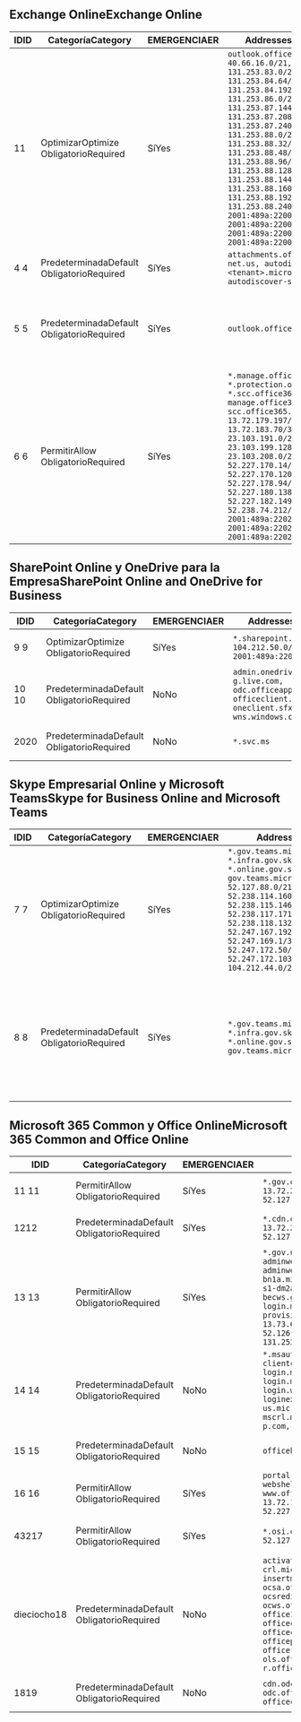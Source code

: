 <!--THIS FILE IS AUTOMATICALLY GENERATED. MANUAL CHANGES WILL BE OVERWRITTEN.-->
<!--Please contact the Office 365 Endpoints team with any questions.-->
<!--USGovGCCHigh endpoints version 2019052800-->
<!--File generated 2019-05-28 11:00:10.4748-->

## <a name="exchange-online"></a><span data-ttu-id="9f960-101">Exchange Online</span><span class="sxs-lookup"><span data-stu-id="9f960-101">Exchange Online</span></span>

<span data-ttu-id="9f960-102">ID</span><span class="sxs-lookup"><span data-stu-id="9f960-102">ID</span></span> | <span data-ttu-id="9f960-103">Categoría</span><span class="sxs-lookup"><span data-stu-id="9f960-103">Category</span></span> | <span data-ttu-id="9f960-104">EMERGENCIA</span><span class="sxs-lookup"><span data-stu-id="9f960-104">ER</span></span> | <span data-ttu-id="9f960-105">Addresses</span><span class="sxs-lookup"><span data-stu-id="9f960-105">Addresses</span></span> | <span data-ttu-id="9f960-106">Puertos</span><span class="sxs-lookup"><span data-stu-id="9f960-106">Ports</span></span>
-- | -------------------- | --- | ------------------------------------------------------------------------------------------------------------------------------------------------------------------------------------------------------------------------------------------------------------------------------------------------------------------------------------------------------------------------------------------------------------------------------------------------ | -------------------------------
<span data-ttu-id="9f960-107">1</span><span class="sxs-lookup"><span data-stu-id="9f960-107">1</span></span> | <span data-ttu-id="9f960-108">Optimizar</span><span class="sxs-lookup"><span data-stu-id="9f960-108">Optimize</span></span><BR><span data-ttu-id="9f960-109">Obligatorio</span><span class="sxs-lookup"><span data-stu-id="9f960-109">Required</span></span> | <span data-ttu-id="9f960-110">Sí</span><span class="sxs-lookup"><span data-stu-id="9f960-110">Yes</span></span> | `outlook.office365.us`<BR>`40.66.16.0/21, 131.253.83.0/26, 131.253.84.64/26, 131.253.84.192/26, 131.253.86.0/24, 131.253.87.144/28, 131.253.87.208/28, 131.253.87.240/28, 131.253.88.0/28, 131.253.88.32/28, 131.253.88.48/28, 131.253.88.96/28, 131.253.88.128/28, 131.253.88.144/28, 131.253.88.160/28, 131.253.88.192/28, 131.253.88.240/28, 2001:489a:2200:28::/62, 2001:489a:2200:3c::/62, 2001:489a:2200:44::/62, 2001:489a:2200:400::/56` | <span data-ttu-id="9f960-111">**TCP:** 443, 80</span><span class="sxs-lookup"><span data-stu-id="9f960-111">**TCP:** 443, 80</span></span>
<span data-ttu-id="9f960-112">4 </span><span class="sxs-lookup"><span data-stu-id="9f960-112">4</span></span> | <span data-ttu-id="9f960-113">Predeterminada</span><span class="sxs-lookup"><span data-stu-id="9f960-113">Default</span></span><BR><span data-ttu-id="9f960-114">Obligatorio</span><span class="sxs-lookup"><span data-stu-id="9f960-114">Required</span></span> | <span data-ttu-id="9f960-115">Sí</span><span class="sxs-lookup"><span data-stu-id="9f960-115">Yes</span></span> | `attachments.office365-net.us, autodiscover.<tenant>.microsoftonline.us, autodiscover-s.office365.us` | <span data-ttu-id="9f960-116">**TCP:** 443, 80</span><span class="sxs-lookup"><span data-stu-id="9f960-116">**TCP:** 443, 80</span></span>
<span data-ttu-id="9f960-117">5 </span><span class="sxs-lookup"><span data-stu-id="9f960-117">5</span></span> | <span data-ttu-id="9f960-118">Predeterminada</span><span class="sxs-lookup"><span data-stu-id="9f960-118">Default</span></span><BR><span data-ttu-id="9f960-119">Obligatorio</span><span class="sxs-lookup"><span data-stu-id="9f960-119">Required</span></span> | <span data-ttu-id="9f960-120">Sí</span><span class="sxs-lookup"><span data-stu-id="9f960-120">Yes</span></span> | `outlook.office365.us` | <span data-ttu-id="9f960-121">**TCP:** 143, 25, 587, 993, 995</span><span class="sxs-lookup"><span data-stu-id="9f960-121">**TCP:** 143, 25, 587, 993, 995</span></span>
<span data-ttu-id="9f960-122">6 </span><span class="sxs-lookup"><span data-stu-id="9f960-122">6</span></span> | <span data-ttu-id="9f960-123">Permitir</span><span class="sxs-lookup"><span data-stu-id="9f960-123">Allow</span></span><BR><span data-ttu-id="9f960-124">Obligatorio</span><span class="sxs-lookup"><span data-stu-id="9f960-124">Required</span></span> | <span data-ttu-id="9f960-125">Sí</span><span class="sxs-lookup"><span data-stu-id="9f960-125">Yes</span></span> | `*.manage.office365.us, *.protection.office365.us, *.scc.office365.us, manage.office365.us, scc.office365.us`<BR>`13.72.179.197/32, 13.72.183.70/32, 23.103.191.0/24, 23.103.199.128/25, 23.103.208.0/22, 52.227.170.14/32, 52.227.170.120/32, 52.227.178.94/32, 52.227.180.138/32, 52.227.182.149/32, 52.238.74.212/32, 2001:489a:2202:4::/62, 2001:489a:2202:c::/62, 2001:489a:2202:2000::/63` | <span data-ttu-id="9f960-126">**TCP:** 25, 443</span><span class="sxs-lookup"><span data-stu-id="9f960-126">**TCP:** 25, 443</span></span>

## <a name="sharepoint-online-and-onedrive-for-business"></a><span data-ttu-id="9f960-127">SharePoint Online y OneDrive para la Empresa</span><span class="sxs-lookup"><span data-stu-id="9f960-127">SharePoint Online and OneDrive for Business</span></span>

<span data-ttu-id="9f960-128">ID</span><span class="sxs-lookup"><span data-stu-id="9f960-128">ID</span></span> | <span data-ttu-id="9f960-129">Categoría</span><span class="sxs-lookup"><span data-stu-id="9f960-129">Category</span></span> | <span data-ttu-id="9f960-130">EMERGENCIA</span><span class="sxs-lookup"><span data-stu-id="9f960-130">ER</span></span> | <span data-ttu-id="9f960-131">Addresses</span><span class="sxs-lookup"><span data-stu-id="9f960-131">Addresses</span></span> | <span data-ttu-id="9f960-132">Puertos</span><span class="sxs-lookup"><span data-stu-id="9f960-132">Ports</span></span>
-- | -------------------- | --- | ----------------------------------------------------------------------------------------------------------------------- | ----------------
<span data-ttu-id="9f960-133">9 </span><span class="sxs-lookup"><span data-stu-id="9f960-133">9</span></span> | <span data-ttu-id="9f960-134">Optimizar</span><span class="sxs-lookup"><span data-stu-id="9f960-134">Optimize</span></span><BR><span data-ttu-id="9f960-135">Obligatorio</span><span class="sxs-lookup"><span data-stu-id="9f960-135">Required</span></span> | <span data-ttu-id="9f960-136">Sí</span><span class="sxs-lookup"><span data-stu-id="9f960-136">Yes</span></span> | `*.sharepoint.us`<BR>`104.212.50.0/23, 2001:489a:2204:2::/63` | <span data-ttu-id="9f960-137">**TCP:** 443, 80</span><span class="sxs-lookup"><span data-stu-id="9f960-137">**TCP:** 443, 80</span></span>
<span data-ttu-id="9f960-138">10 </span><span class="sxs-lookup"><span data-stu-id="9f960-138">10</span></span> | <span data-ttu-id="9f960-139">Predeterminada</span><span class="sxs-lookup"><span data-stu-id="9f960-139">Default</span></span><BR><span data-ttu-id="9f960-140">Obligatorio</span><span class="sxs-lookup"><span data-stu-id="9f960-140">Required</span></span> | <span data-ttu-id="9f960-141">No</span><span class="sxs-lookup"><span data-stu-id="9f960-141">No</span></span> | `admin.onedrive.us, g.live.com, odc.officeapps.live.com, officeclient.microsoft.com, oneclient.sfx.ms, wns.windows.com` | <span data-ttu-id="9f960-142">**TCP:** 443, 80</span><span class="sxs-lookup"><span data-stu-id="9f960-142">**TCP:** 443, 80</span></span>
<span data-ttu-id="9f960-143">20</span><span class="sxs-lookup"><span data-stu-id="9f960-143">20</span></span> | <span data-ttu-id="9f960-144">Predeterminada</span><span class="sxs-lookup"><span data-stu-id="9f960-144">Default</span></span><BR><span data-ttu-id="9f960-145">Obligatorio</span><span class="sxs-lookup"><span data-stu-id="9f960-145">Required</span></span> | <span data-ttu-id="9f960-146">No</span><span class="sxs-lookup"><span data-stu-id="9f960-146">No</span></span> | `*.svc.ms` | <span data-ttu-id="9f960-147">**TCP:** 443, 80</span><span class="sxs-lookup"><span data-stu-id="9f960-147">**TCP:** 443, 80</span></span>

## <a name="skype-for-business-online-and-microsoft-teams"></a><span data-ttu-id="9f960-148">Skype Empresarial Online y Microsoft Teams</span><span class="sxs-lookup"><span data-stu-id="9f960-148">Skype for Business Online and Microsoft Teams</span></span>

<span data-ttu-id="9f960-149">ID</span><span class="sxs-lookup"><span data-stu-id="9f960-149">ID</span></span> | <span data-ttu-id="9f960-150">Categoría</span><span class="sxs-lookup"><span data-stu-id="9f960-150">Category</span></span> | <span data-ttu-id="9f960-151">EMERGENCIA</span><span class="sxs-lookup"><span data-stu-id="9f960-151">ER</span></span> | <span data-ttu-id="9f960-152">Addresses</span><span class="sxs-lookup"><span data-stu-id="9f960-152">Addresses</span></span> | <span data-ttu-id="9f960-153">Puertos</span><span class="sxs-lookup"><span data-stu-id="9f960-153">Ports</span></span>
-- | -------------------- | --- | --------------------------------------------------------------------------------------------------------------------------------------------------------------------------------------------------------------------------------------------------------------------------------------------------------------------------------- | --------------------------------------------------
<span data-ttu-id="9f960-154">7 </span><span class="sxs-lookup"><span data-stu-id="9f960-154">7</span></span> | <span data-ttu-id="9f960-155">Optimizar</span><span class="sxs-lookup"><span data-stu-id="9f960-155">Optimize</span></span><BR><span data-ttu-id="9f960-156">Obligatorio</span><span class="sxs-lookup"><span data-stu-id="9f960-156">Required</span></span> | <span data-ttu-id="9f960-157">Sí</span><span class="sxs-lookup"><span data-stu-id="9f960-157">Yes</span></span> | `*.gov.teams.microsoft.us, *.infra.gov.skypeforbusiness.us, *.online.gov.skypeforbusiness.us, gov.teams.microsoft.us`<BR>`52.127.88.0/21, 52.238.114.160/32, 52.238.115.146/32, 52.238.117.171/32, 52.238.118.132/32, 52.247.167.192/32, 52.247.169.1/32, 52.247.172.50/32, 52.247.172.103/32, 104.212.44.0/22, 195.134.228.0/22` | <span data-ttu-id="9f960-158">**TCP:** 443, 80</span><span class="sxs-lookup"><span data-stu-id="9f960-158">**TCP:** 443, 80</span></span><BR><span data-ttu-id="9f960-159">**UDP:** 3478</span><span class="sxs-lookup"><span data-stu-id="9f960-159">**UDP:** 3478</span></span>
<span data-ttu-id="9f960-160">8 </span><span class="sxs-lookup"><span data-stu-id="9f960-160">8</span></span> | <span data-ttu-id="9f960-161">Predeterminada</span><span class="sxs-lookup"><span data-stu-id="9f960-161">Default</span></span><BR><span data-ttu-id="9f960-162">Obligatorio</span><span class="sxs-lookup"><span data-stu-id="9f960-162">Required</span></span> | <span data-ttu-id="9f960-163">Sí</span><span class="sxs-lookup"><span data-stu-id="9f960-163">Yes</span></span> | `*.gov.teams.microsoft.us, *.infra.gov.skypeforbusiness.us, *.online.gov.skypeforbusiness.us, gov.teams.microsoft.us` | <span data-ttu-id="9f960-164">**TCP:** 5061, 50000-59999</span><span class="sxs-lookup"><span data-stu-id="9f960-164">**TCP:** 5061, 50000-59999</span></span><BR><span data-ttu-id="9f960-165">**UDP:** 50000-59999</span><span class="sxs-lookup"><span data-stu-id="9f960-165">**UDP:** 50000-59999</span></span>

## <a name="microsoft-365-common-and-office-online"></a><span data-ttu-id="9f960-166">Microsoft 365 Common y Office Online</span><span class="sxs-lookup"><span data-stu-id="9f960-166">Microsoft 365 Common and Office Online</span></span>

<span data-ttu-id="9f960-167">ID</span><span class="sxs-lookup"><span data-stu-id="9f960-167">ID</span></span> | <span data-ttu-id="9f960-168">Categoría</span><span class="sxs-lookup"><span data-stu-id="9f960-168">Category</span></span> | <span data-ttu-id="9f960-169">EMERGENCIA</span><span class="sxs-lookup"><span data-stu-id="9f960-169">ER</span></span> | <span data-ttu-id="9f960-170">Addresses</span><span class="sxs-lookup"><span data-stu-id="9f960-170">Addresses</span></span> | <span data-ttu-id="9f960-171">Puertos</span><span class="sxs-lookup"><span data-stu-id="9f960-171">Ports</span></span>
-- | ------------------- | --- | ---------------------------------------------------------------------------------------------------------------------------------------------------------------------------------------------------------------------------------------------------------------------------------------------------------------------------------------------------------------------------------------------- | ----------------
<span data-ttu-id="9f960-172">11 </span><span class="sxs-lookup"><span data-stu-id="9f960-172">11</span></span> | <span data-ttu-id="9f960-173">Permitir</span><span class="sxs-lookup"><span data-stu-id="9f960-173">Allow</span></span><BR><span data-ttu-id="9f960-174">Obligatorio</span><span class="sxs-lookup"><span data-stu-id="9f960-174">Required</span></span> | <span data-ttu-id="9f960-175">Sí</span><span class="sxs-lookup"><span data-stu-id="9f960-175">Yes</span></span> | `*.gov.online.office365.us`<BR>`13.72.20.247/32, 13.72.185.126/32, 52.127.82.0/23` | <span data-ttu-id="9f960-176">**TCP:** 443</span><span class="sxs-lookup"><span data-stu-id="9f960-176">**TCP:** 443</span></span>
<span data-ttu-id="9f960-177">12</span><span class="sxs-lookup"><span data-stu-id="9f960-177">12</span></span> | <span data-ttu-id="9f960-178">Predeterminada</span><span class="sxs-lookup"><span data-stu-id="9f960-178">Default</span></span><BR><span data-ttu-id="9f960-179">Obligatorio</span><span class="sxs-lookup"><span data-stu-id="9f960-179">Required</span></span> | <span data-ttu-id="9f960-180">Sí</span><span class="sxs-lookup"><span data-stu-id="9f960-180">Yes</span></span> | `*.cdn.office365.us`<BR>`13.72.20.247/32, 13.72.185.126/32, 52.127.82.0/23` | <span data-ttu-id="9f960-181">**TCP:** 443</span><span class="sxs-lookup"><span data-stu-id="9f960-181">**TCP:** 443</span></span>
<span data-ttu-id="9f960-182">13 </span><span class="sxs-lookup"><span data-stu-id="9f960-182">13</span></span> | <span data-ttu-id="9f960-183">Permitir</span><span class="sxs-lookup"><span data-stu-id="9f960-183">Allow</span></span><BR><span data-ttu-id="9f960-184">Obligatorio</span><span class="sxs-lookup"><span data-stu-id="9f960-184">Required</span></span> | <span data-ttu-id="9f960-185">Sí</span><span class="sxs-lookup"><span data-stu-id="9f960-185">Yes</span></span> | `*.gov.us.microsoftonline.com, adminwebservice.gov.us.microsoftonline.com, adminwebservice-s1-bn1a.microsoftonline.com, adminwebservice-s1-dm2a.microsoftonline.com, becws.gov.us.microsoftonline.com, login.microsoftonline.us, provisioningapi.gov.us.microsoftonline.com`<BR>`13.73.64.64/26, 13.73.208.128/25, 52.126.194.0/23, 52.244.120.128/25, 131.253.120.0/24` | <span data-ttu-id="9f960-186">**TCP:** 443</span><span class="sxs-lookup"><span data-stu-id="9f960-186">**TCP:** 443</span></span>
<span data-ttu-id="9f960-187">14 </span><span class="sxs-lookup"><span data-stu-id="9f960-187">14</span></span> | <span data-ttu-id="9f960-188">Predeterminada</span><span class="sxs-lookup"><span data-stu-id="9f960-188">Default</span></span><BR><span data-ttu-id="9f960-189">Obligatorio</span><span class="sxs-lookup"><span data-stu-id="9f960-189">Required</span></span> | <span data-ttu-id="9f960-190">No</span><span class="sxs-lookup"><span data-stu-id="9f960-190">No</span></span> | `*.msauth.net, *.msftauth.net, clientconfig.microsoftonline-p.net, login.microsoftonline.com, login.microsoftonline-p.com, login.windows.net, loginex.microsoftonline.com, login-us.microsoftonline.com, mscrl.microsoft.com, nexus.microsoftonline-p.com, secure.aadcdn.microsoftonline-p.com` | <span data-ttu-id="9f960-191">**TCP:** 443</span><span class="sxs-lookup"><span data-stu-id="9f960-191">**TCP:** 443</span></span>
<span data-ttu-id="9f960-192">15 </span><span class="sxs-lookup"><span data-stu-id="9f960-192">15</span></span> | <span data-ttu-id="9f960-193">Predeterminada</span><span class="sxs-lookup"><span data-stu-id="9f960-193">Default</span></span><BR><span data-ttu-id="9f960-194">Obligatorio</span><span class="sxs-lookup"><span data-stu-id="9f960-194">Required</span></span> | <span data-ttu-id="9f960-195">No</span><span class="sxs-lookup"><span data-stu-id="9f960-195">No</span></span> | `officehome.msocdn.us, prod.msocdn.us` | <span data-ttu-id="9f960-196">**TCP:** 443, 80</span><span class="sxs-lookup"><span data-stu-id="9f960-196">**TCP:** 443, 80</span></span>
<span data-ttu-id="9f960-197">16 </span><span class="sxs-lookup"><span data-stu-id="9f960-197">16</span></span> | <span data-ttu-id="9f960-198">Permitir</span><span class="sxs-lookup"><span data-stu-id="9f960-198">Allow</span></span><BR><span data-ttu-id="9f960-199">Obligatorio</span><span class="sxs-lookup"><span data-stu-id="9f960-199">Required</span></span> | <span data-ttu-id="9f960-200">Sí</span><span class="sxs-lookup"><span data-stu-id="9f960-200">Yes</span></span> | `portal.office365.us, webshell.suite.office365.us, www.office365.us`<BR>`13.72.179.48/32, 13.72.188.8/32, 52.227.167.206/32, 52.227.170.242/32` | <span data-ttu-id="9f960-201">**TCP:** 443, 80</span><span class="sxs-lookup"><span data-stu-id="9f960-201">**TCP:** 443, 80</span></span>
<span data-ttu-id="9f960-202">432</span><span class="sxs-lookup"><span data-stu-id="9f960-202">17</span></span> | <span data-ttu-id="9f960-203">Permitir</span><span class="sxs-lookup"><span data-stu-id="9f960-203">Allow</span></span><BR><span data-ttu-id="9f960-204">Obligatorio</span><span class="sxs-lookup"><span data-stu-id="9f960-204">Required</span></span> | <span data-ttu-id="9f960-205">Sí</span><span class="sxs-lookup"><span data-stu-id="9f960-205">Yes</span></span> | `*.osi.office365.us`<BR>`52.127.240.0/20` | <span data-ttu-id="9f960-206">**TCP:** 443</span><span class="sxs-lookup"><span data-stu-id="9f960-206">**TCP:** 443</span></span>
<span data-ttu-id="9f960-207">dieciocho</span><span class="sxs-lookup"><span data-stu-id="9f960-207">18</span></span> | <span data-ttu-id="9f960-208">Predeterminada</span><span class="sxs-lookup"><span data-stu-id="9f960-208">Default</span></span><BR><span data-ttu-id="9f960-209">Obligatorio</span><span class="sxs-lookup"><span data-stu-id="9f960-209">Required</span></span> | <span data-ttu-id="9f960-210">No</span><span class="sxs-lookup"><span data-stu-id="9f960-210">No</span></span> | `activation.sls.microsoft.com, crl.microsoft.com, go.microsoft.com, insertmedia.bing.office.net, ocsa.officeapps.live.com, ocsredir.officeapps.live.com, ocws.officeapps.live.com, office15client.microsoft.com, officecdn.microsoft.com, officecdn.microsoft.com.edgesuite.net, officepreviewredir.microsoft.com, officeredir.microsoft.com, ols.officeapps.live.com, r.office.microsoft.com` | <span data-ttu-id="9f960-211">**TCP:** 443, 80</span><span class="sxs-lookup"><span data-stu-id="9f960-211">**TCP:** 443, 80</span></span>
<span data-ttu-id="9f960-212">18</span><span class="sxs-lookup"><span data-stu-id="9f960-212">19</span></span> | <span data-ttu-id="9f960-213">Predeterminada</span><span class="sxs-lookup"><span data-stu-id="9f960-213">Default</span></span><BR><span data-ttu-id="9f960-214">Obligatorio</span><span class="sxs-lookup"><span data-stu-id="9f960-214">Required</span></span> | <span data-ttu-id="9f960-215">No</span><span class="sxs-lookup"><span data-stu-id="9f960-215">No</span></span> | `cdn.odc.officeapps.live.com, odc.officeapps.live.com, officeclient.microsoft.com` | <span data-ttu-id="9f960-216">**TCP:** 443, 80</span><span class="sxs-lookup"><span data-stu-id="9f960-216">**TCP:** 443, 80</span></span>

